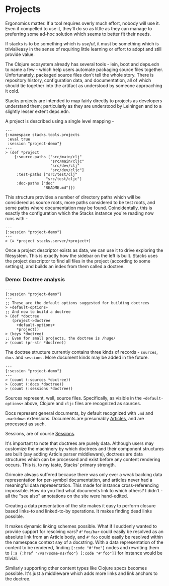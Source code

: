 # Projects

Ergonomics matter.
If a tool requires overly much effort, nobody will use it.
Even if compelled to use it, they'll do so as little as they can manage to preferring some ad-hoc solution which seems to better fit their needs.

If stacks is to be something which is _useful_, it must be something which is trivial/easy in the sense of requiring little learning or effort to adopt and still provide value.

The Clojure ecosystem already has several tools - lein, boot and deps.edn to name a few - which help users automate packaging source files together.
Unfortunately, packaged source files don't tell the whole story.
There is repository history, configuration data, and documentation, all of which should tie together into the artifact as understood by someone approaching it cold.

Stacks projects are intended to map fairly directly to projects as developers understand them;
particularly as they are understood by Leiningen and to a slightly lesser extent deps.edn.

A project is described using a single level mapping -
```clj+session
---
{:namespace stacks.tools.projects
 :eval true
 :session "project-demo"}
---
> (def *project
    {:source-paths ["src/main/clj"
                    "src/main/cljc"
                    "src/dev/clj"
                    "src/dev/cljc"]
     :test-paths ["src/test/clj"
                  "src/test/cljc"]
     :doc-paths ["doc"
                 "README.md"]})
```

This structure provides a number of directory paths which will be considered as source roots, more paths considered to be test roots, and some paths where documentation may be found.
Coincidentally, this is exactly the configuration which the Stacks instance you're reading now runs with -

```clj+session
---
{:session "project-demo"}
---
> (= *project stacks.server/+project+)
```

Once a project descriptor exists as data, we can use it to drive exploring the filesystem.
This is exactly how the sidebar on the left is built.
Stacks uses the project descriptor to find all files in the project (according to some settings), and builds an index from them called a doctree.

### Demo: Doctree analysis

```clj+session
---
{:session "project-demo"}
---
;; These are the default options suggested for building doctrees
> +default-options+
;; And now to build a doctree
> (def *doctree
   (project->doctree
     +default-options+
     *project))
> (keys *doctree)
;; Even for small projects, the doctree is /huge/
> (count (pr-str *doctree))
```

The doctree structure currently contains three kinds of records - `sources`, `docs` and `sessions`.
More document kinds may be added in the future.

```clj+session
---
{:session "project-demo"}
---
> (count (:sources *doctree))
> (count (:docs *doctree))
> (count (:sessions *doctree))
```

Sources represent, well, source files.
Specifically, as visible in the `+default-options+` above, Clojure and `cljc` files are recognized as sources.

Docs represent general documents, by default recognized with `.md` and `.markdown` extensions.
Documents are presumably [Articles](/doc/articles.md), and are processed as such.

Sessions, are of course [Sessions](/doc/sessions.md).

It's important to note that doctrees are purely data.
Although users may customize the machinery by which doctrees and their component structures are built (say adding Article parser middleware), doctrees are data structures which can be processed and exist before any content rendering occurs.
This is, to my taste, Stacks' primary strength.

Grimoire always suffered because there was only ever a weak backing data representation for per-symbol documentation, and articles never had a meaningful data representation.
This made for instance cross-referencing impossible.
How do you find what documents link to which others?
I didn't - all the "see also" annotations on the site were hand-edited.

Creating a data presentation of the site makes it easy to perform closure based links-to and linked-to-by operations.
It makes finding dead links possible.

It makes dynamic linking schemes possible.
What if I suddenly wanted to provide support for resolving vars?
`#'foo/bar` could easily be resolved as an absolute link from an Article body, and `#'foo` could easily be resolved within the namespace context say of a docstring.
With a data representation of the content to be rendered, finding `[:code "#'foo"]` nodes and rewriting them to `[:a {:href "/var/some-ns/foo"} [:code "#'foo"]]` for instance would be trivial.

Similarly supporting other content types like Clojure specs becomes possible.
It's just a middleware which adds more links and link anchors to the doctree.

